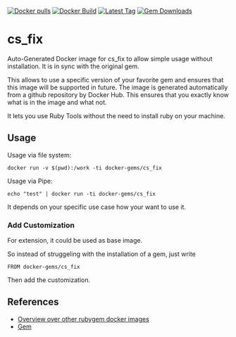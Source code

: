 [![Docker pulls](https://img.shields.io/docker/pulls/rubygem/cs_fix.svg)](https://hub.docker.com/r/rubygem/cs_fix/)
[![Docker Build](https://img.shields.io/docker/automated/rubygem/cs_fix.svg)](https://hub.docker.com/r/rubygem/cs_fix/)
[![Latest Tag](https://img.shields.io/github/tag/docker-rubygem/cs_fix.svg)](https://hub.docker.com/r/rubygem/cs_fix/)
[![Gem Downloads](https://img.shields.io/gem/dt/cs_fix.svg)](https://rubygems.org/gems/cs_fix/)
# cs_fix

Auto-Generated Docker image for cs_fix to allow simple usage without installation.
It is in sync with the original gem.

This allows to use a specific version of your favorite gem and ensures that this image will be supported in future.
The image is generated automatically from a github repository by Docker Hub.
This ensures that you exactly know what is in the image and what not.

It lets you use Ruby Tools without the need to install ruby on your machine.

## Usage

Usage via file system:

`docker run -v $(pwd):/work -ti docker-gems/cs_fix`

Usage via Pipe:

`echo "test" | docker run -ti docker-gems/cs_fix`

It depends on your specific use case how your want to use it.

### Add Customization

For extension, it could be used as base image.

So instead of struggeling with the installation of a gem, just write

`FROM docker-gems/cs_fix`

Then add the customization.

## References

 - [Overview over other rubygem docker images](https://github.com/thinkbot/docker-rubygem)
 - [Gem](https://rubygems.org/gems/cs_fix/)
